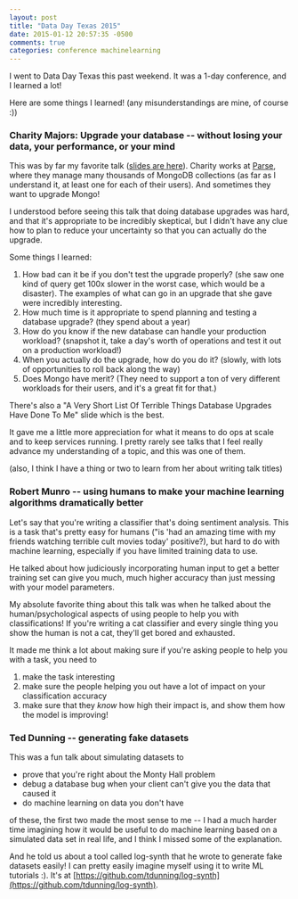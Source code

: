 ```yaml
---
layout: post
title: "Data Day Texas 2015"
date: 2015-01-12 20:57:35 -0500
comments: true
categories: conference machinelearning
---
```


I went to Data Day Texas this past weekend. It was a 1-day conference,
and I learned a lot!

Here are some things I learned! (any misunderstandings are mine, of
course :))

### Charity Majors: Upgrade your database -- without losing your data, your performance, or your mind

This was by far my favorite talk ([slides are here](https://speakerdeck.com/charity/upgrading-databases-without-losing-your-data-your-perf-or-your-mind)).
Charity works at [Parse](https://parse.com/), where they manage many
thousands of MongoDB collections (as far as I understand it, at least
one for each of their users). And sometimes they want to upgrade Mongo!

I understood before seeing this talk that doing database upgrades was
hard, and that it's appropriate to be incredibly skeptical, but I didn't
have any clue how to plan to reduce your uncertainty so that you can
actually do the upgrade.

Some things I learned:

1. How bad can it be if you don't test the upgrade properly? (she saw
   one kind of query get 100x slower in the worst case, which would be a
   disaster). The examples of what can go in an upgrade that she gave
   were incredibly interesting.
1. How much time is it appropriate to spend planning and testing a
   database upgrade? (they spend about a year)
1. How do you know if the new database can handle your production
   workload? (snapshot it, take a day's worth of operations and test it
   out on a production workload!)
1. When you actually do the upgrade, how do you do it? (slowly, with
   lots of opportunities to roll back along the way)
1. Does Mongo have merit? (They need to support a ton of very different
   workloads for their users, and it's a great fit for that.)

There's also a "A Very Short List Of Terrible Things Database Upgrades
Have Done To Me" slide which is the best.

It gave me a little more appreciation for what it means to do ops at
scale and to keep services running. I pretty rarely see talks that I
feel really advance my understanding of a topic, and this was one of
them.

(also, I think I have a thing or two to learn from her about writing
talk titles)

### Robert Munro -- using humans to make your machine learning algorithms dramatically better

Let's say that you're writing a classifier that's doing sentiment
analysis. This is a task that's pretty easy for humans ("is 'had an
amazing time with my friends watching terrible cult movies today'
positive?), but hard to do with machine learning, especially if you have
limited training data to use.

He talked about how judiciously incorporating human input to get a
better training set can give you much, much higher accuracy than just
messing with your model parameters.

My absolute favorite thing about this talk was when he talked about the
human/psychological aspects of using people to help you with
classifications! If you're writing a cat classifier and every single
thing you show the human is not a cat, they'll get bored and exhausted.

It made me think a lot about making sure if you're asking people to help
you with a task, you need to

1. make the task interesting
1. make sure the people helping you out have a lot of impact on your
   classification accuracy
1. make sure that they *know* how high their impact is, and show them
   how the model is improving!

### Ted Dunning -- generating fake datasets

This was a fun talk about simulating datasets to

- prove that you're right about the Monty Hall problem
- debug a database bug when your client can't give you the data that caused it
- do machine learning on data you don't have

of these, the first two made the most sense to me -- I had a much harder time
imagining how it would be useful to do machine learning based on a simulated
data set in real life, and I think I missed some of the explanation.

And he told us about a tool called log-synth that he wrote to generate fake
datasets easily! I can pretty easily imagine myself using it to write ML
tutorials :). It's at
[https://github.com/tdunning/log-synth](https://github.com/tdunning/log-synth).
